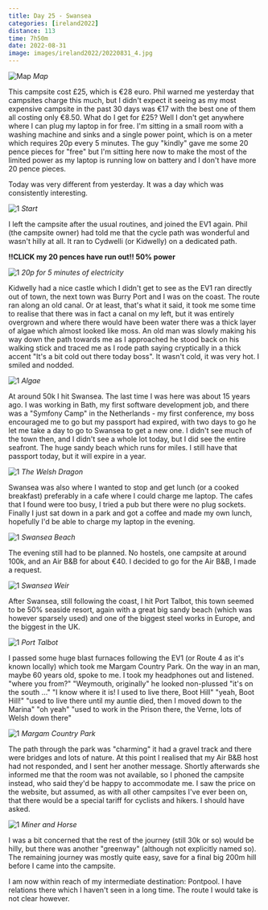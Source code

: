 ```yaml
--- 
title: Day 25 - Swansea
categories: [ireland2022]
distance: 113
time: 7h50m
date: 2022-08-31
image: images/ireland2022/20220831_4.jpg
---
```


![Map](/images/ireland2022/20220831_map.jpg) 
*Map*

This campsite cost £25, which is €28 euro. Phil warned me yesterday that
campsites charge this much, but I didn't expect it seeing as my most expensive
campsite in the past 30 days was €17 with the best one of them all costing
only €8.50. What do I get for £25? Well I don't get anywhere where I can plug
my laptop in for free. I'm sitting in a small room with a washing machine and
sinks and a single power point, which is on a meter which requires 20p every 5
minutes. The guy "kindly" gave me some 20 pence pieces for "free" but I'm
sitting here now to make the most of the limited power as my laptop is running
low on battery and I don't have more 20 pence pieces.

Today was very different from yesterday. It was a day which was consistently
interesting.

![1](/images/ireland2022/20220831_1.jpg) 
*Start*

I left the campsite after the usual routines, and joined the EV1 again. Phil
(the campsite owner) had told me that the cycle path was wonderful and wasn't
hilly at all. It ran to Cydwelli (or Kidwelly) on a dedicated path.

**!!CLICK my 20 pences have run out!! 50% power**

![1](/images/ireland2022/20220831_9.jpg) 
*20p for 5 minutes of electricity*

Kidwelly had a nice castle which I didn't get to see as the EV1 ran directly
out of town, the next town was Burry Port and I was on the coast. The route
ran along an old canal. Or at least, that's what it said, it took me some time
to realise that there was in fact a canal on my left, but it was entirely
overgrown and where there would have been water there was a thick layer of
algae which almost looked like moss. An old man was slowly making his way down
the path towards me as I approached he stood back on his walking stick and
traced me as I rode path saying cryptically in a thick accent "It's a bit cold
out there today boss". It wasn't cold, it was very hot. I smiled and nodded.

![1](/images/ireland2022/20220831_2.jpg) 
*Algae*

At around 50k I hit Swansea. The last time I was here was about 15 years ago.
I was working in Bath, my first software development job, and there was a
"Symfony Camp" in the Netherlands - my first conference, my boss encouraged me
to go but my passport had expired, with two days to go he let me take a day to
go to Swansea to get a new one. I didn't see much of the town then, and I
didn't see a whole lot today, but I did see the entire seafront. The huge
sandy beach which runs for miles. I still have that passport today, but it
will expire in a year.

![1](/images/ireland2022/20220831_3.jpg) 
*The Welsh Dragon*

Swansea was also where I wanted to stop and get lunch (or a cooked breakfast)
preferably in a cafe where I could charge me laptop. The cafes that I found
were too busy, I tried a pub but there were no plug sockets. Finally I just
sat down in a park and got a coffee and made my own lunch, hopefully I'd be
able to charge my laptop in the evening.

![1](/images/ireland2022/20220831_4.jpg) 
*Swansea Beach*

The evening still had to be planned. No hostels, one campsite at around 100k,
and an Air B&B for about €40. I decided to go for the Air B&B, I made a
request.

![1](/images/ireland2022/20220831_5.jpg) 
*Swansea Weir*

After Swansea, still following the coast, I hit Port Talbot, this town seemed
to be 50% seaside resort, again with a great big sandy beach (which was
however sparsely used) and one of the biggest steel works in Europe, and the
biggest in the UK.

![1](/images/ireland2022/20220831_6.jpg) 
*Port Talbot*

I passed some huge blast furnaces following the EV1 (or Route 4 as it's known
locally) which took me Margam Country Park. On the way in an man, maybe 60
years old, spoke to me. I took my headphones out and listened. "where you
from?" "Weymouth, originally" he looked non-plussed "it's on the south ..." "I
know where it is! I used to live there, Boot Hill" "yeah, Boot Hill!" "used to
live there until my auntie died, then I moved down to the Marina" "oh yeah"
"used to work in the Prison there, the Verne, lots of Welsh down there"

![1](/images/ireland2022/20220831_7.jpg) 
*Margam Country Park*

The path through the park was "charming" it had a gravel track and there were
bridges and lots of nature. At this point I realised that my Air B&B host had
not responded, and I sent her another message. Shortly afterwards she informed
me that the room was not available, so I phoned the campsite instead, who said
they'd be happy to accommodate me. I saw the price on the website, but assumed,
as with all other campsites I've ever been on, that there would be a special
tariff for cyclists and hikers. I should have asked.

![1](/images/ireland2022/20220831_8.jpg) 
*Miner and Horse*

I was a bit concerned that the rest of the journey (still 30k or so) would be
hilly, but there was another "greenway" (although not explicitly named so).
The remaining journey was mostly quite easy, save for a final big 200m hill
before I came into the campsite.

I am now within reach of my intermediate destination: Pontpool. I have
relations there which I haven't seen in a long time. The route I would take is
not clear however.





